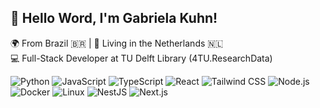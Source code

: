 ## 👋 Hello Word, I'm Gabriela Kuhn!

🌍 From Brazil 🇧🇷 | 📍 Living in the Netherlands 🇳🇱  
💻 Full-Stack Developer at TU Delft Library (4TU.ResearchData)




![Python](https://img.shields.io/badge/-Python-3776AB?style=flat-square&logo=python&logoColor=white)   ![JavaScript](https://img.shields.io/badge/-JavaScript-F7DF1E?style=flat-square&logo=javascript&logoColor=black)
   ![TypeScript](https://img.shields.io/badge/-TypeScript-3178C6?style=flat-square&logo=typescript&logoColor=white) ![React](https://img.shields.io/badge/-React-61DAFB?style=flat-square&logo=react&logoColor=black)     ![Tailwind CSS](https://img.shields.io/badge/-TailwindCSS-06B6D4?style=flat-square&logo=tailwindcss&logoColor=white) ![Node.js](https://img.shields.io/badge/-Node.js-339933?style=flat-square&logo=node.js&logoColor=white)   ![Docker](https://img.shields.io/badge/-Docker-2496ED?style=flat-square&logo=docker&logoColor=white)
![Linux](https://img.shields.io/badge/-Linux-FCC624?style=flat-square&logo=linux&logoColor=black) ![NestJS](https://img.shields.io/badge/-NestJS-E0234E?style=flat-square&logo=nestjs&logoColor=white) ![Next.js](https://img.shields.io/badge/-Next.js-000000?style=flat-square&logo=nextdotjs&logoColor=white)

